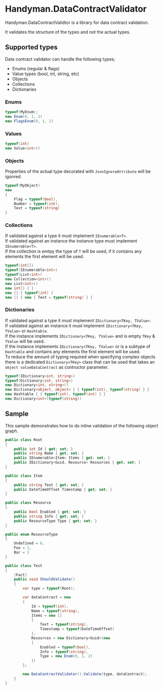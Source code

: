 # Handyman.DataContractValidator

Handyman.DataContractValidtor is a library for data contract validation.

It validates the structure of the types and not the actual types.

## Supported types

Data contract validator can handle the following types;

* Enums (regular & flags)
* Value types (bool, int, string, etc)
* Objects
* Collections
* Dictionaries

### Enums

``` csharp
typeof(MyEnum);
new Enum(0, 1, 2)
new FlagsEnum(0, 1, 2)
```

### Values

``` csharp
typeof(int)
new Value<int>()
```

### Objects

Properties of the actual type decorated with `JsonIgnoreAttribute` will be igonred.

``` csharp
typeof(MyObject)
new
{
    Flag = typeof(bool),
    Number = typeof(int),
    Text = typeof(string)
}
```

### Collections

If validated against a type it must implement `IEnumerable<T>`.  
If validated against an instance the instance type must implement `IEnumerable<T>`.  
If the collection is emtpy the type of `T` will be used, if it contains any elements the first element will be used.

``` csharp
typeof(int[])
typeof(IEnumerable<int>)
typeof(List<int>)
new Collection<int>()
new List<int>()
new int[] { }
new [] { typeof(int) }
new [] { new { Text = typeof(string) } }
```

### Dictionaries

If validated against a type it must implement `IDictionary<TKey, TValue>`.  
If validated against an instance it must implement `IDictionary<TKey, TValue>` or `Hashtable`.  
If the instance implements `IDictionary<TKey, TValue>` and is empty `TKey` & `TValue` will be used.  
If the instance implements `IDictionary<TKey, TValue>` or is a subtype of `Hashtable` and contains any elements the first element will be used.  
To reduce the amount of typing required when specifying complex objects there is a dedicated `Dictionary<TKey>` class that can be used that takes an `object valueDataContract` as contructor parameter.

``` csharp
typeof(IDictionary<int, string>)
typeof(Dictionary<int, string>)
new Dictionary<int, string>()
new Dictionary<object, object> { { typeof(int), typeof(string) } }
new Hashtable { { typeof(int), typeof(int) } }
new Dictionary<int>(typeof(string))
```

## Sample

This sample demonstrates how to do inline validation of the following object graph.

``` csharp
public class Root
{
    public int Id { get; set; }
    public string Name { get; set; }
    public IEnumerable<Item> Items { get; set; }
    public IDictionary<Guid, Resource> Resources { get; set; }
}

public class Item
{
    public string Text { get; set; }
    public DateTimeOffset Timestamp { get; set; }
}

public class Resource
{
    public bool Enabled { get; set; }
    public string Info { get; set; }
    public ResourceType Type { get; set; }
}

public enum ResourceType
{
    Undefined = 0,
    Foo = 1,
    Bar = 2
}

public class Test
{
    [Fact]
    public void ShouldValidate()
    {
        var type = typeof(Root);

        var dataContract = new
        {
            Id = typeof(int),
            Name = typeof(string),
            Items = new []
            {
                Text = typeof(string),
                Timestamp = typeof(DateTimeOffset)
            },
            Resources = new Dictionary<Guid>(new
            {
                Enabled = typeof(bool),
                Info = typeof(string),
                Type = new Enum(0, 1, 2)
            })
        };

        new DataContractValidator().Validate(type, dataContract);
    }
}
```
